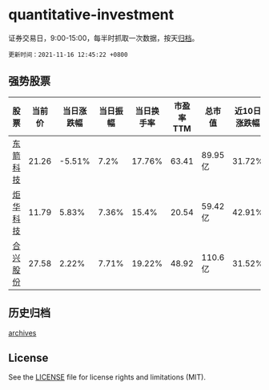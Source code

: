 # quantitative-investment

证券交易日，9:00-15:00，每半时抓取一次数据，按天[归档](archives)。

`更新时间：2021-11-16 12:45:22 +0800`

## 强势股票

|股票|当前价|当日涨跌幅|当日振幅|当日换手率|市盈率TTM|总市值|近10日涨跌幅|
|----|----|----|----|----|----|----|----|
|[东箭科技](https://xueqiu.com/S/SZ300978)|21.26|-5.51%|7.2%|17.76%|63.41|89.95亿|31.72%|
|[炬华科技](https://xueqiu.com/S/SZ300360)|11.79|5.83%|7.36%|15.4%|20.54|59.42亿|42.91%|
|[合兴股份](https://xueqiu.com/S/SH605005)|27.58|2.22%|7.71%|19.22%|48.92|110.6亿|31.52%|

## 历史归档

[archives](archives)

## License

See the [LICENSE](LICENSE) file for license rights and limitations (MIT).